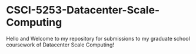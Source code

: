 # CSCI-5253-Datacenter-Scale-Computing

Hello and Welcome to my repository for submissions to my graduate school coursework of Datacenter Scale Computing!
